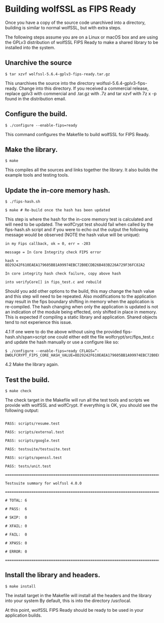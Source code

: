 # Building wolfSSL as FIPS Ready

Once you have a copy of the source code unarchived into a directory, building 
is similar to normal wolfSSL, but with extra steps.

The following steps assume you are on a Linux or macOS box and are using the 
GPLv3 distribution of wolfSSL FIPS Ready to make a shared library to be 
installed into the system.

## Unarchive the source

```
$ tar xzvf wolfssl-5.6.4-gplv3-fips-ready.tar.gz
```

This unarchives the source into the directory wolfssl-5.6.4-gplv3-fips-ready. 
Change into this directory. If you received a commercial release, replace 
gplv3 with commercial and .tar.gz with .7z and tar xzvf with 7z x -p<password> 
found in the distribution email.

## Configure the build.

```
$ ./configure --enable-fips=ready
```

This command configures the Makefile to build wolfSSL for FIPS Ready.

## Make the library.

```
$ make
```

This compiles all the sources and links together the library. It also builds 
the example tools and testing tools.

## Update the in-core memory hash.

```
$ ./fips-hash.sh

$ make # Re-build once the hash has been updated
```

This step is where the hash for the in-core memory test is calculated and will 
need to be updated. The wolfCrypt test should fail when called by the 
fips-hash.sh script and if you were to echo out the output the following 
message would be observed (NOTE the hash value will be unique):

```
in my Fips callback, ok = 0, err = -203

message = In Core Integrity check FIPS error

hash = 8D29242F610EAEA179605BB1A99974EBC72B0ECDB26B483B226A729F36FC82A2

In core integrity hash check failure, copy above hash

into verifyCore[] in fips_test.c and rebuild
```

Should you add other options to the build, this may change the hash value and 
this step will need to be repeated. Also modifications to the application may 
result in the fips boundary shifting in memory when the application is 
re-compiled. The hash changing when only the application is updated is not an 
indication of the module being effected, only shifted in place in memory. This 
is expected if compiling a static library and application. Shared objects tend 
to not experience this issue.

4.1 If one were to do the above without using the provided 
fips-hash.sh/span>script one could either edit the file 
wolfcrypt/src/fips_test.c and update the hash manually or use a configure 
like so:

```
$ ./configure --enable-fips=ready CFLAGS=”-DWOLFCRYPT_FIPS_CORE_HASH_VALUE=8D29242F610EAEA179605BB1A99974EBC72B0ECDB26B483B226A729F36FC82A2”
```

4.2 Make the library again.

## Test the build.

```
$ make check
```

The check target in the Makefile will run all the test tools and scripts we 
provide with wolfSSL and wolfCrypt. If everything is OK, you should see the 
following output:

```

PASS: scripts/resume.test

PASS: scripts/external.test

PASS: scripts/google.test

PASS: testsuite/testsuite.test

PASS: scripts/openssl.test

PASS: tests/unit.test

=======================================================================

Testsuite summary for wolfssl 4.0.0

=======================================================================

# TOTAL: 6

# PASS:  6

# SKIP:  0

# XFAIL: 0

# FAIL:  0

# XPASS: 0

# ERROR: 0

=======================================================================

```



## Install the library and headers.

```
$ make install
```

The install target in the Makefile will install all the headers and the 
library into your system By default, this is into the directory /usr/local.

At this point, wolfSSL FIPS Ready should be ready to be used in your 
application builds.



